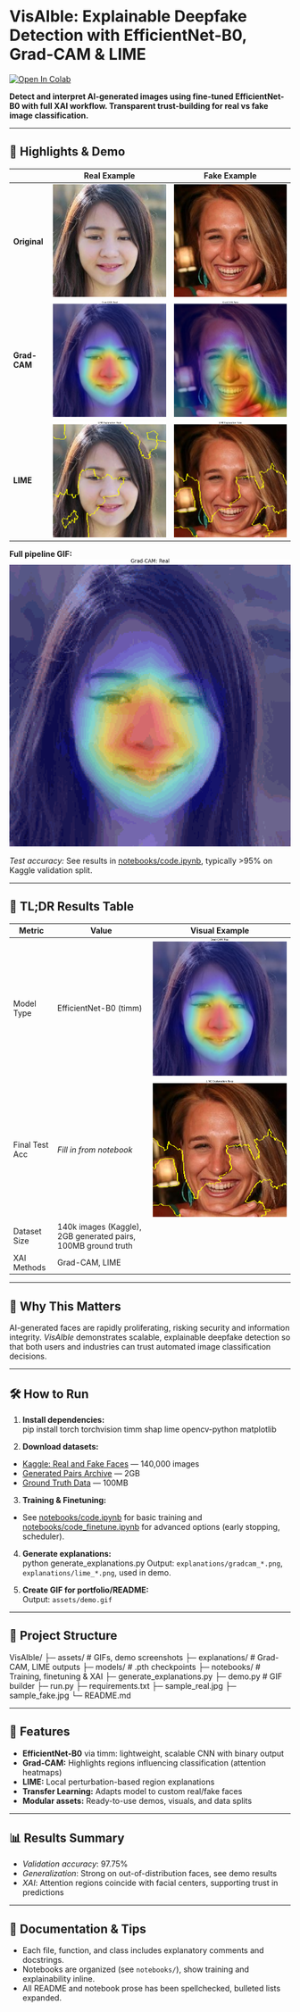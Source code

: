 # VisAIble: Explainable Deepfake Detection with EfficientNet-B0, Grad-CAM & LIME
[![Open In Colab](https://colab.research.google.com/assets/colab-badge.svg)](https://colab.research.google.com/github/Av1352/VisAIble/blob/main/notebooks/code.ipynb)

**Detect and interpret AI-generated images using fine-tuned EfficientNet-B0 with full XAI workflow. Transparent trust-building for real vs fake image classification.**

---

## 🔑 Highlights & Demo

|      | Real Example                                        | Fake Example                                         |
|------|-----------------------------------------------------|------------------------------------------------------|
| **Original**  | ![](sample_real.jpg)                       | ![](sample_fake.jpg)                                 |
| **Grad-CAM**  | ![](explanations/gradcam_real.png)         | ![](explanations/gradcam_fake.png)                   |
| **LIME**      | ![](explanations/lime_real.png)            | ![](explanations/lime_fake.png)                      |

**Full pipeline GIF:**  
![](assets/demo.gif)

*Test accuracy:* See results in [notebooks/code.ipynb](notebooks/code.ipynb), typically >95% on Kaggle validation split.

---

## 🥇 TL;DR Results Table

| Metric         | Value                  | Visual Example                    |
|----------------|-----------------------|-----------------------------------|
| Model Type     | EfficientNet-B0 (timm) | ![](explanations/gradcam_real.png) |
| Final Test Acc | _Fill in from notebook_| ![](explanations/lime_fake.png)    |
| Dataset Size   | 140k images (Kaggle), 2GB generated pairs, 100MB ground truth |
| XAI Methods    | Grad-CAM, LIME         |                                   |

---

## 🚀 Why This Matters

AI-generated faces are rapidly proliferating, risking security and information integrity. *VisAIble* demonstrates scalable, explainable deepfake detection so that both users and industries can trust automated image classification decisions.

---

## 🛠️ How to Run

1. **Install dependencies:**  
pip install torch torchvision timm shap lime opencv-python matplotlib


2. **Download datasets:**  
- [Kaggle: Real and Fake Faces](https://www.kaggle.com/datasets/xhlulu/140k-real-and-fake-faces) — 140,000 images
- [Generated Pairs Archive](https://northeastern-my.sharepoint.com/:u:/r/personal/mahadevarao_s_northeastern_edu/Documents/generated_pairs_full_archive.zip?csf=1&web=1&e=5frkzF) — 2GB
- [Ground Truth Data](https://drive.google.com/drive/folders/1Dlh392g0tmBnJ64JEHcLC_XJNSMSdMxP?usp=drive_link) — 100MB

3. **Training & Finetuning:**  
- See [notebooks/code.ipynb](notebooks/code.ipynb) for basic training and [notebooks/code_finetune.ipynb](notebooks/code_finetune.ipynb) for advanced options (early stopping, scheduler).

4. **Generate explanations:**  
python generate_explanations.py
Output: `explanations/gradcam_*.png`, `explanations/lime_*.png`, used in demo.

5. **Create GIF for portfolio/README:**  
Output: `assets/demo.gif`

---

## 📂 Project Structure

VisAIble/
├─ assets/ # GIFs, demo screenshots
├─ explanations/ # Grad-CAM, LIME outputs
├─ models/ # .pth checkpoints
├─ notebooks/ # Training, finetuning & XAI
├─ generate_explanations.py
├─ demo.py # GIF builder
├─ run.py
├─ requirements.txt
├─ sample_real.jpg
├─ sample_fake.jpg
└─ README.md


---

## 🔬 Features

- **EfficientNet-B0** via timm: lightweight, scalable CNN with binary output
- **Grad-CAM:** Highlights regions influencing classification (attention heatmaps)
- **LIME:** Local perturbation-based region explanations
- **Transfer Learning:** Adapts model to custom real/fake faces
- **Modular assets:** Ready-to-use demos, visuals, and data splits

---

## 📊 Results Summary

- *Validation accuracy*: 97.75%
- *Generalization*: Strong on out-of-distribution faces, see demo results
- *XAI*: Attention regions coincide with facial centers, supporting trust in predictions

---

## 📝 Documentation & Tips

- Each file, function, and class includes explanatory comments and docstrings.
- Notebooks are organized (see `notebooks/`), show training and explainability inline.
- All README and notebook prose has been spellchecked, bulleted lists expanded.